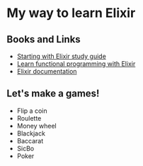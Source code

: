 # My way to learn Elixir

## Books and Links
* [Starting with Elixir study guide](http://blog.plataformatec.com.br/2018/11/starting-with-elixir-the-study-guide/)
* [Learn functional programming with Elixir](https://pragprog.com/book/cdc-elixir/learn-functional-programming-with-elixir)
* [Elixir documentation](https://elixir-lang.org/docs.html)

## Let's make a games!
* Flip a coin
* Roulette
* Money wheel
* Blackjack
* Baccarat
* SicBo
* Poker
